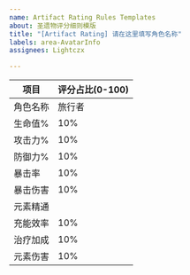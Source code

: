 ```yaml
---
name: Artifact Rating Rules Templates
about: 圣遗物评分细则模版
title: "[Artifact Rating] 请在这里填写角色名称"
labels: area-AvatarInfo
assignees: Lightczx

---
```


|项目|评分占比(0-100)|
|-----|-----|
|角色名称| 旅行者 |
|生命值%|  10% |
|攻击力%|  10% |
|防御力%|  10% |
|暴击率|  10% |
|暴击伤害|  10% |
|元素精通||  10% |
|充能效率|  10% |
|治疗加成|  10% |
|元素伤害|  10% |
